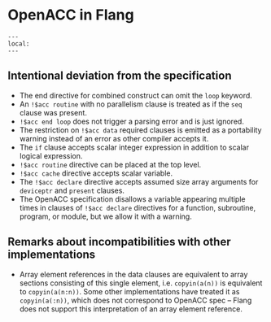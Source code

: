 <!--===- docs/Extensions.md 
  
   Part of the LLVM Project, under the Apache License v2.0 with LLVM Exceptions.
   See https://llvm.org/LICENSE.txt for license information.
   SPDX-License-Identifier: Apache-2.0 WITH LLVM-exception
  
-->

# OpenACC in Flang

```{contents}
---
local:
---
```

## Intentional deviation from the specification
* The end directive for combined construct can omit the `loop` keyword.
* An `!$acc routine` with no parallelism clause is treated as if the `seq`
  clause was present.
* `!$acc end loop` does not trigger a parsing error and is just ignored.
* The restriction on `!$acc data` required clauses is emitted as a portability
  warning instead of an error as other compiler accepts it.
* The `if` clause accepts scalar integer expression in addition to scalar
  logical expression.
* `!$acc routine` directive can be placed at the top level. 
* `!$acc cache` directive accepts scalar variable.
* The `!$acc declare` directive accepts assumed size array arguments for 
  `deviceptr` and `present` clauses.
* The OpenACC specification disallows a variable appearing multiple times in
  clauses of `!$acc declare` directives for a function, subroutine, program,
  or module, but we allow it with a warning.

## Remarks about incompatibilities with other implementations
* Array element references in the data clauses are equivalent to array sections
  consisting of this single element, i.e. `copyin(a(n))` is equivalent to
  `copyin(a(n:n))`.  Some other implementations have treated it as
  `copyin(a(:n))`, which does not correspond to OpenACC spec – Flang does not
  support this interpretation of an array element reference.
